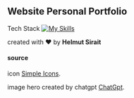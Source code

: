## Website Personal Portfolio


Tech Stack
[![My Skills](https://skillicons.dev/icons?i=js,html,css)](https://skillicons.dev)

created with :heart: by **Helmut Sirait**

#### source 
icon [Simple Icons](https://simpleicons.org/).

image hero created by chatgpt [ChatGpt](https://chatgpt.com/).




